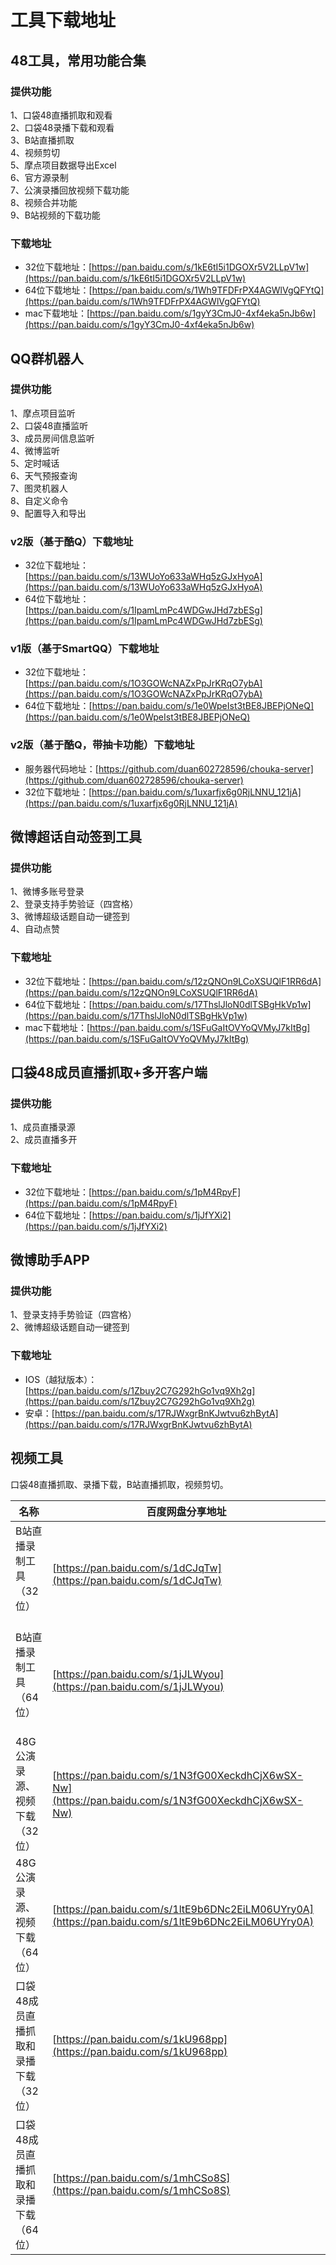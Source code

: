 # 工具下载地址

## 48工具，常用功能合集
### 提供功能
1、口袋48直播抓取和观看   
2、口袋48录播下载和观看   
3、B站直播抓取   
4、视频剪切   
5、摩点项目数据导出Excel   
6、官方源录制   
7、公演录播回放视频下载功能   
8、视频合并功能   
9、B站视频的下载功能
### 下载地址
* 32位下载地址：[https://pan.baidu.com/s/1kE6tI5i1DGOXr5V2LLpV1w](https://pan.baidu.com/s/1kE6tI5i1DGOXr5V2LLpV1w)
* 64位下载地址：[https://pan.baidu.com/s/1Wh9TFDFrPX4AGWlVgQFYtQ](https://pan.baidu.com/s/1Wh9TFDFrPX4AGWlVgQFYtQ)
* mac下载地址：[https://pan.baidu.com/s/1gyY3CmJ0-4xf4eka5nJb6w](https://pan.baidu.com/s/1gyY3CmJ0-4xf4eka5nJb6w)

## QQ群机器人
### 提供功能
1、摩点项目监听   
2、口袋48直播监听   
3、成员房间信息监听   
4、微博监听   
5、定时喊话   
6、天气预报查询   
7、图灵机器人   
8、自定义命令   
9、配置导入和导出
### v2版（基于酷Q）下载地址
* 32位下载地址：[https://pan.baidu.com/s/13WUoYo633aWHq5zGJxHyoA](https://pan.baidu.com/s/13WUoYo633aWHq5zGJxHyoA)
* 64位下载地址：[https://pan.baidu.com/s/1IpamLmPc4WDGwJHd7zbESg](https://pan.baidu.com/s/1IpamLmPc4WDGwJHd7zbESg)
### v1版（基于SmartQQ）下载地址
* 32位下载地址：[https://pan.baidu.com/s/1O3GOWcNAZxPpJrKRqO7ybA](https://pan.baidu.com/s/1O3GOWcNAZxPpJrKRqO7ybA)
* 64位下载地址：[https://pan.baidu.com/s/1e0WpeIst3tBE8JBEPjONeQ](https://pan.baidu.com/s/1e0WpeIst3tBE8JBEPjONeQ)
### v2版（基于酷Q，带抽卡功能）下载地址
* 服务器代码地址：[https://github.com/duan602728596/chouka-server](https://github.com/duan602728596/chouka-server)
* 32位下载地址：[https://pan.baidu.com/s/1uxarfjx6g0RjLNNU_121jA](https://pan.baidu.com/s/1uxarfjx6g0RjLNNU_121jA)

## 微博超话自动签到工具
### 提供功能
1、微博多账号登录   
2、登录支持手势验证（四宫格）   
3、微博超级话题自动一键签到   
4、自动点赞
### 下载地址
* 32位下载地址：[https://pan.baidu.com/s/12zQNOn9LCoXSUQlF1RR6dA](https://pan.baidu.com/s/12zQNOn9LCoXSUQlF1RR6dA)
* 64位下载地址：[https://pan.baidu.com/s/17ThslJloN0dlTSBgHkVp1w](https://pan.baidu.com/s/17ThslJloN0dlTSBgHkVp1w)
* mac下载地址：[https://pan.baidu.com/s/1SFuGaItOVYoQVMyJ7kItBg](https://pan.baidu.com/s/1SFuGaItOVYoQVMyJ7kItBg)

## 口袋48成员直播抓取+多开客户端
### 提供功能
1、成员直播录源   
2、成员直播多开
### 下载地址
* 32位下载地址：[https://pan.baidu.com/s/1pM4RpyF](https://pan.baidu.com/s/1pM4RpyF)
* 64位下载地址：[https://pan.baidu.com/s/1jJfYXi2](https://pan.baidu.com/s/1jJfYXi2)

## 微博助手APP
### 提供功能
1、登录支持手势验证（四宫格）   
2、微博超级话题自动一键签到
### 下载地址
* IOS（越狱版本）：[https://pan.baidu.com/s/1Zbuy2C7G292hGo1vq9Xh2g](https://pan.baidu.com/s/1Zbuy2C7G292hGo1vq9Xh2g)
* 安卓：[https://pan.baidu.com/s/17RJWxgrBnKJwtvu6zhBytA](https://pan.baidu.com/s/17RJWxgrBnKJwtvu6zhBytA)

## 视频工具
口袋48直播抓取、录播下载，B站直播抓取，视频剪切。

| 名称 | 百度网盘分享地址 |
| ---  | --- |
| B站直播录制工具（32位）               | [https://pan.baidu.com/s/1dCJqTw](https://pan.baidu.com/s/1dCJqTw) |
| B站直播录制工具（64位）               | [https://pan.baidu.com/s/1jJLWyou](https://pan.baidu.com/s/1jJLWyou) |
| 48G公演录源、视频下载（32位）         | [https://pan.baidu.com/s/1N3fG00XeckdhCjX6wSX-Nw](https://pan.baidu.com/s/1N3fG00XeckdhCjX6wSX-Nw) |
| 48G公演录源、视频下载（64位）         | [https://pan.baidu.com/s/1ltE9b6DNc2EiLM06UYry0A](https://pan.baidu.com/s/1ltE9b6DNc2EiLM06UYry0A) |
| 口袋48成员直播抓取和录播下载 （32位） | [https://pan.baidu.com/s/1kU968pp](https://pan.baidu.com/s/1kU968pp) |
| 口袋48成员直播抓取和录播下载 （64位） | [https://pan.baidu.com/s/1mhCSo8S](https://pan.baidu.com/s/1mhCSo8S) |
